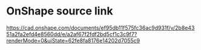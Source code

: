 # OnShape source link

https://cad.onshape.com/documents/ef95db11f575fc36ac9d931f/v/2b8e4351a2fa2efd4e8560dd/e/a2af67f2fdf2bd5cf1c3c9f7?renderMode=0&uiState=62fe8fa8176e14202d7055c9
